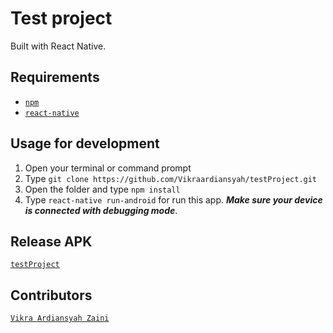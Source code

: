 # Test project
  Built with React Native.


## Requirements
* [`npm`](https://www.npmjs.com/get-npm)
* [`react-native`](https://reactnative.dev/)

## Usage for development
1. Open your terminal or command prompt
2. Type `git clone https://github.com/Vikraardiansyah/testProject.git`
3. Open the folder and type `npm install`
4. Type `react-native run-android` for run this app. ***Make sure your device is connected with debugging mode***.


## Release APK
[`testProject`]()


## Contributors
[`Vikra Ardiansyah Zaini`](https://github.com/Vikraardiansyah)
